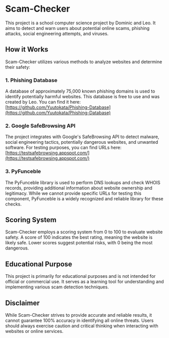 
# Scam-Checker

This project is a school computer science project by Dominic and Leo. It aims to detect and warn users about potential online scams, phishing attacks, social engineering attempts, and viruses.

## How it Works

Scam-Checker utilizes various methods to analyze websites and determine their safety:

### 1. Phishing Database

A database of approximately 75,000 known phishing domains is used to identify potentially harmful websites. This database is free to use and was created by Leo. You can find it here: [https://github.com/Yuutokata/Phishing-Database](https://github.com/Yuutokata/Phishing-Database)

### 2. Google SafeBrowsing API

The project integrates with Google's SafeBrowsing API to detect malware, social engineering tactics, potentially dangerous websites, and unwanted software. For testing purposes, you can find URLs here: [https://testsafebrowsing.appspot.com/](https://testsafebrowsing.appspot.com/)

### 3. PyFunceble

The PyFunceble library is used to perform DNS lookups and check WHOIS records, providing additional information about website ownership and legitimacy. While we cannot provide specific URLs for testing this component, PyFunceble is a widely recognized and reliable library for these checks.

## Scoring System

Scam-Checker employs a scoring system from 0 to 100 to evaluate website safety. A score of 100 indicates the best rating, meaning the website is likely safe. Lower scores suggest potential risks, with 0 being the most dangerous.

## Educational Purpose

This project is primarily for educational purposes and is not intended for official or commercial use. It serves as a learning tool for understanding and implementing various scam detection techniques.

## Disclaimer

While Scam-Checker strives to provide accurate and reliable results, it cannot guarantee 100% accuracy in identifying all online threats. Users should always exercise caution and critical thinking when interacting with websites or online services.
